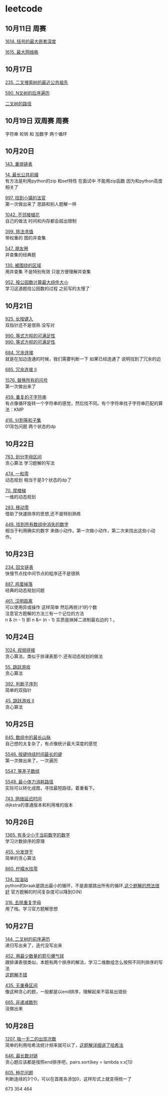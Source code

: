 # leetcode

[  ](  )
## 10月11日	 周赛
[1614. 括号的最大嵌套深度](https://leetcode-cn.com/problems/maximum-nesting-depth-of-the-parentheses/)  

[1615. 最大网络秩](https://leetcode-cn.com/problems/maximal-network-rank/)

## 10月17日
[  235. 二叉搜索树的最近公共祖先 ](https://leetcode-cn.com/problems/lowest-common-ancestor-of-a-binary-search-tree/submissions/)  

[590. N叉树的后序遍历](https://leetcode-cn.com/problems/n-ary-tree-postorder-traversal/)  

[二叉树的路径](https://leetcode-cn.com/problems/binary-tree-paths/)  

## 10月19日  双周赛 周赛
字符串 轮转 和 加数字   两个循环

## 10月20日

[143. 重排链表 ](https://leetcode-cn.com/problems/reorder-list/)  

[14. 最长公共前缀](https://leetcode-cn.com/problems/longest-common-prefix/)  
有方法是利用python的zip 和set特性 在面试中  不能用zip函数 因为和python高度相关了  

[997. 找到小镇的法官](https://leetcode-cn.com/problems/find-the-town-judge/)  
第一次做出来了  思路和别人题解一样  

[1042. 不邻接植花](https://leetcode-cn.com/problems/flower-planting-with-no-adjacent/)  
自己的做法 时间和内存都会超出限制  

[399. 除法求值 ](https://leetcode-cn.com/problems/evaluate-division/)  
带权重的  图的并查集  

[547. 朋友圈](https://leetcode-cn.com/problems/friend-circles/)  
并查集的经典题  

[130. 被围绕的区域](https://leetcode-cn.com/problems/surrounded-regions/)  
用并查集  不是特别有效  只是方便理解并查集  

[952. 按公因数计算最大组件大小](https://leetcode-cn.com/problems/largest-component-size-by-common-factor/)    
学习这道题找公因数的过程  之前写的太慢了  

## 10月21日
[925. 长按键入](https://leetcode-cn.com/problems/long-pressed-name/)   
双指针还不是很熟   没写对  

[990. 等式方程的可满足性](https://leetcode-cn.com/problems/satisfiability-of-equality-equations/?_blank )  
<a href="https://leetcode-cn.com/problems/satisfiability-of-equality-equations/" target="_blank">  990. 等式方程的可满足性  </a>  

[684. 冗余连接](https://leetcode-cn.com/problems/redundant-connection/)  
就是在加边连通的时候，我们需要判断一下  如果已经连通了 说明找到了冗余的边

[685. 冗余连接 II](https://leetcode-cn.com/problems/redundant-connection-ii/)  

[1576. 替换所有的问号](https://leetcode-cn.com/problems/replace-all-s-to-avoid-consecutive-repeating-characters/)  
第一次做出来了  

[459. 重复的子字符串](https://leetcode-cn.com/problems/repeated-substring-pattern/)  
有点像循环旋转一个字符串的感觉，然后找不同。有个字符串找子字符串匹配的算法：KMP  

[416. 分割等和子集](https://leetcode-cn.com/problems/partition-equal-subset-sum/)  
01背包问题   两个状态的dp

## 10月22日
[763. 划分字母区间](https://leetcode-cn.com/problems/partition-labels/)  
贪心算法  学习题解的写法  

[474. 一和零](https://leetcode-cn.com/problems/ones-and-zeroes/)  
动态规划  相当于是3个状态的dp了  

[70. 爬楼梯](https://leetcode-cn.com/problems/climbing-stairs/)  
一维的动态规划  

[283. 移动零](https://leetcode-cn.com/problems/move-zeroes/)  
借助了快速排序的思想,还不是特别熟练  

[448. 找到所有数组中消失的数字](https://leetcode-cn.com/problems/find-all-numbers-disappeared-in-an-array/)  
相当于利用确实的数字 来做小动作。第一次做小动作，第二次来找出这些小动作。

## 10月23日

[234. 回文链表](https://leetcode-cn.com/problems/palindrome-linked-list/)  
快慢节点找中间节点的程序还不是很熟  

[887. 鸡蛋掉落](https://leetcode-cn.com/problems/super-egg-drop/)  
经典的动态规划问题  

[461. 汉明距离](https://leetcode-cn.com/problems/hamming-distance/)  
可以使用异或操作   这样简单  然后再统计1的个数  
注意官方题解的方法三有一个记位的方法  
n & (n - 1) 即 n &= (n - 1) 实质是抹掉二进制最右边的 1 。  

## 10月24日  
[1024. 视频拼接](https://leetcode-cn.com/problems/video-stitching/)  
贪心算法，类似于排课表那个.还有动态规划的做法  

[55. 跳跃游戏](https://leetcode-cn.com/problems/jump-game/)  
贪心算法  

[392. 判断子序列](https://leetcode-cn.com/problems/is-subsequence/)  
简单的双指针  

[45. 跳跃游戏 II](https://leetcode-cn.com/problems/jump-game-ii/)  
贪心算法  

## 10月25日  

[845. 数组中的最长山脉](https://leetcode-cn.com/problems/longest-mountain-in-array/)  
自己想的太复杂了，有点像统计最大深度的感觉  

[5546. 按键持续时间最长的键](https://leetcode-cn.com/problems/slowest-key/)  
第一次做出来了，一次遍历  

[5547. 等差子数组](https://leetcode-cn.com/problems/arithmetic-subarrays/)  

[5548. 最小体力消耗路径](https://leetcode-cn.com/problems/path-with-minimum-effort/)  
实际可以转化成图，寻找最短路径。着重看下。 

[743. 网络延迟时间](https://leetcode-cn.com/problems/network-delay-time/)  
dijkstra的普通版本和利用堆的版本  

## 10月26日  

[1365. 有多少小于当前数字的数字](https://leetcode-cn.com/problems/how-many-numbers-are-smaller-than-the-current-number/)  
学习计数排序的原理  

[455. 分发饼干](https://leetcode-cn.com/problems/assign-cookies/)  
简单的贪心算法

[860. 柠檬水找零](https://leetcode-cn.com/problems/lemonade-change/)

[134. 加油站](https://leetcode-cn.com/problems/gas-station/)  
python的braak是跳出最小的循环，不是直接跳出所有的循环,[这个题解的想法很好](https://leetcode-cn.com/problems/gas-station/solution/shi-yong-tu-de-si-xiang-fen-xi-gai-wen-ti-by-cyayc/)  官方题解的时间复杂度可以降到O(N)

[316. 去除重复字母](https://leetcode-cn.com/problems/remove-duplicate-letters/)  
用了栈。学习官方题解思想  

## 10月27日
[144. 二叉树的前序遍历](https://leetcode-cn.com/problems/binary-tree-preorder-traversal/)  
递归写出来了，迭代没写出来  

[452. 用最少数量的箭引爆气球](https://leetcode-cn.com/problems/minimum-number-of-arrows-to-burst-balloons/)  
跟排课表很类似，本题有两个排序的解法，学习二维数组怎么按照不同列排序的写法  
[这题解不错](https://leetcode-cn.com/problems/minimum-number-of-arrows-to-burst-balloons/solution/chuan-shang-yi-fu-wo-jiu-bu-ren-shi-ni-liao-lai-3/)

[435. 无重叠区间](https://leetcode-cn.com/problems/non-overlapping-intervals/)  
像这种贪心的题，一般都是以end排序，理解起来不容易出错些

[665. 非递减数列](https://leetcode-cn.com/problems/non-decreasing-array/)  
没做出来

## 10月28日  
[1207. 独一无二的出现次数](https://leetcode-cn.com/problems/unique-number-of-occurrences/)  
简单的利用哈希法统计频率就可以了，[这题解详细讲了哈希法](https://leetcode-cn.com/problems/unique-number-of-occurrences/solution/1207-du-yi-wu-er-de-chu-xian-ci-shu-shu-zu-zai-ha-/)

[646. 最长数对链](https://leetcode-cn.com/problems/maximum-length-of-pair-chain/)  
贪心题应该都是按照end排序吧，pairs.sort(key = lambda x:x[1])  

[605. 种花问题](https://leetcode-cn.com/problems/can-place-flowers/)  
判断连续的3个0，可以在首尾各添加0，这样形式上就变得统一了

673  354    464
  












